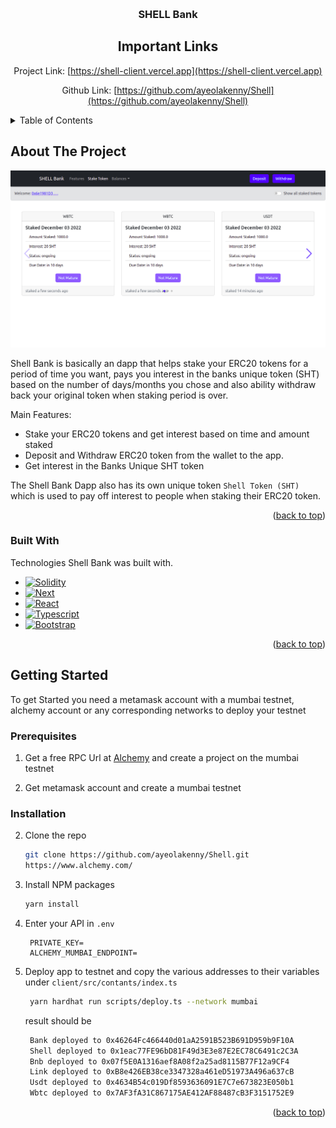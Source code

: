 <a name="readme-top"></a>

<!-- PROJECT LOGO -->
<br />
<div align="center">
  <a href="https://github.com/othneildrew/Best-README-Template">
  </a>

  <h3 align="center">SHELL Bank</h3>

<!-- CONTACT -->

## Important Links

Project Link: [https://shell-client.vercel.app](https://shell-client.vercel.app)

Github Link: [https://github.com/ayeolakenny/Shell](https://github.com/ayeolakenny/Shell)

</div>

<!-- TABLE OF CONTENTS -->
<details>
  <summary>Table of Contents</summary>
  <ol>
    <li>
      <a href="#about-the-project">About The Project</a>
      <ul>
        <li><a href="#built-with">Built With</a></li>
      </ul>
    </li>
    <li><a href="#prerequisites">Prerequisites</a></li>
    <li><a href="#installation">Installation</a></li>
  </ol>
</details>

<!-- ABOUT THE PROJECT -->

## About The Project

[![Shell Bank][product-screenshot]](./client/src/images/website01.png)

Shell Bank is basically an dapp that helps stake your ERC20 tokens for a period of time you want, pays you interest in the banks unique token (SHT) based on the number of days/months you chose and also ability withdraw back your original token when staking period is over.

Main Features:

- Stake your ERC20 tokens and get interest based on time and amount staked
- Deposit and Withdraw ERC20 token from the wallet to the app.
- Get interest in the Banks Unique SHT token

The Shell Bank Dapp also has its own unique token `Shell Token (SHT)` which is used to pay off interest to people when staking their ERC20 token.

<p align="right">(<a href="#readme-top">back to top</a>)</p>

### Built With

Technologies Shell Bank was built with.

- [![Solidity][solidity.com]][solidity-url]
- [![Next][next.js]][next-url]
- [![React][react.js]][react-url]
- [![Typescript][typescript]][typescript-url]
- [![Bootstrap][bootstrap.com]][bootstrap-url]

<p align="right">(<a href="#readme-top">back to top</a>)</p>

<!-- GETTING STARTED -->

## Getting Started

To get Started you need a metamask account with a mumbai testnet, alchemy account or any corresponding networks to deploy your testnet

### Prerequisites

1. Get a free RPC Url at [Alchemy](https://www.alchemy.com/) and create a project on the mumbai testnet

2. Get metamask account and create a mumbai testnet

### Installation

2. Clone the repo

   ```sh
   git clone https://github.com/ayeolakenny/Shell.git
   https://www.alchemy.com/

   ```

3. Install NPM packages
   ```sh
   yarn install
   ```
4. Enter your API in `.env`

   ```.env
    PRIVATE_KEY=
    ALCHEMY_MUMBAI_ENDPOINT=
   ```

5. Deploy app to testnet and copy the various addresses to their variables under `client/src/contants/index.ts`
   ```sh
    yarn hardhat run scripts/deploy.ts --network mumbai
   ```
   result should be
   ```sh
    Bank deployed to 0x46264Fc466440d01aA2591B523B691D959b9F10A
    Shell deployed to 0x1eac77FE96bD81F49d3E3e87E2EC78C6491c2C3A
    Bnb deployed to 0x07f5E0A1316aef8A08f2a25ad8115B77F12a9CF4
    Link deployed to 0xB8e426EB38ce3347328a461eD51973A496a637cB
    Usdt deployed to 0x4634B54c019Df8593636091E7C7e673823E050b1
    Wbtc deployed to 0x7AF3fA31C867175AE412AF88487cB3F3151752E9
   ```

<p align="right">(<a href="#readme-top">back to top</a>)</p>

<!-- MARKDOWN LINKS & IMAGES -->

[contributors-shield]: https://img.shields.io/github/contributors/othneildrew/Best-README-Template.svg?style=for-the-badge
[contributors-url]: https://github.com/othneildrew/Best-README-Template/graphs/contributors
[forks-shield]: https://img.shields.io/github/forks/othneildrew/Best-README-Template.svg?style=for-the-badge
[forks-url]: https://github.com/othneildrew/Best-README-Template/network/members
[stars-shield]: https://img.shields.io/github/stars/othneildrew/Best-README-Template.svg?style=for-the-badge
[stars-url]: https://github.com/othneildrew/Best-README-Template/stargazers
[issues-shield]: https://img.shields.io/github/issues/othneildrew/Best-README-Template.svg?style=for-the-badge
[issues-url]: https://github.com/othneildrew/Best-README-Template/issues
[license-shield]: https://img.shields.io/github/license/othneildrew/Best-README-Template.svg?style=for-the-badge
[license-url]: https://github.com/othneildrew/Best-README-Template/blob/master/LICENSE.txt
[product-screenshot]: ./client/src/images/website01.png
[next.js]: https://img.shields.io/badge/next.js-000000?style=for-the-badge&logo=nextdotjs&logoColor=white
[next-url]: https://nextjs.org/
[react.js]: https://img.shields.io/badge/React-20232A?style=for-the-badge&logo=react&logoColor=61DAFB
[react-url]: https://reactjs.org/
[bootstrap.com]: https://img.shields.io/badge/Bootstrap-563D7C?style=for-the-badge&logo=bootstrap&logoColor=white
[bootstrap-url]: https://getbootstrap.com
[solidity.com]: https://img.shields.io/badge/Solidity-e6e6e6?style=for-the-badge&logo=solidity&logoColor=black
[solidity-url]: https://soliditylang.org/
[typescript]: https://img.shields.io/badge/TypeScript-007ACC?style=for-the-badge&logo=typescript&logoColor=white
[typescript-url]: hhttps://www.typescriptlang.org/
